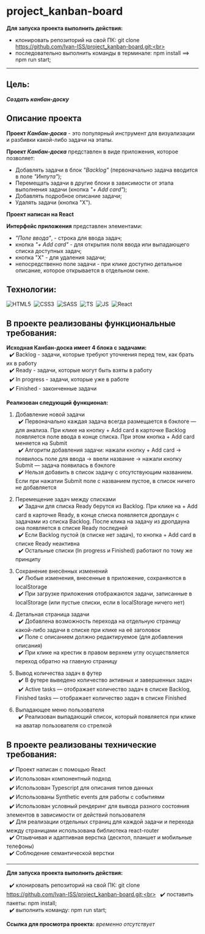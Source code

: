 # project_kanban-board

**Для запуска проекта выполнить действия:**

- клонировать репозиторий на свой ПК: git clone https://github.com/Ivan-ISS/project_kanban-board.git;<br>
- последовательно выполнить команды в терминале: npm install ==> npm run start;<br>

---

## Цель:
***Создать канбан-доску***

## Описание проекта
__Проект *Канбан-доска*__ - это популярный инструмент для визуализации и разбивки какой-либо задачи на этапы.<br>

__Проект *Канбан-доска*__ представлен в виде приложения, которое позволяет:
- Добавлять задачи в блок *"Backlog"* (первоначально задача вводится в поле *"Инпута"*);
- Перемещать задачи в другие блоки в зависимости от этапа выполнения задачи (кнопка *"+ Add card"*);
- Добавлять подробное описание задачи;
- Удалять задачи (кнопка "X").<br>

**Проект написан на React**

__Интерфейс приложения__ представлен элементами:
- *"Поле ввода"*, - строка для ввода задач;
- кнопка *"+ Add card"* - для открытия поля ввода или выпадающего списка доступных задач;
- кнопка "X" - для удаления задачи;
- непосредственно поле задачи - при клике доступно детальное описание, которое открывается в отдельном окне.<br>

## Технологии:
<img src="https://img.shields.io/badge/HTML5-red?logo=html5&logoColor=white" alt="HTML5"/>&nbsp;
<img src="https://img.shields.io/badge/CSS3-blue?logo=css3&logoColor=white" alt="CSS3"/>&nbsp;
<img src="https://img.shields.io/badge/-Sass-DB7093?logo=sass&logoColor=white" alt="SASS"/>&nbsp;
<img src="https://img.shields.io/badge/-TypeScript-blue?logo=typescript&logoColor=white" alt="TS"/>&nbsp;
<img src="https://img.shields.io/badge/-JavaScript-f0db4f?logo=javaScript&logoColor=black" alt="JS"/>&nbsp;
<img src="https://img.shields.io/badge/-React-000000?logo=React&logoColor=#00fff" alt="React"/>&nbsp;

## В проекте реализованы функциональные требования:

__Исходная Канбан-доска имеет 4 блока с задачами:__<br>
&nbsp; :heavy_check_mark: Backlog - задачи, которые требуют уточнения перед тем, как брать их в работу<br>
&nbsp; :heavy_check_mark: Ready - задачи, которые могут быть взяты в работу<br>
&nbsp; :heavy_check_mark: In progress - задачи, которые уже в работе<br>
&nbsp; :heavy_check_mark: Finished - законченные задачи<br>

__Реализован следующий функционал:__<br>
1. Добавление новой задачи<br>
&nbsp; :heavy_check_mark: Первоначально каждая задача всегда размещается в бэклоге — для анализа. При клике на кнопку + Add card в карточке Backlog появляется поле ввода в конце списка. При этом кнопка + Add card меняется на Submit<br>
&nbsp; :heavy_check_mark: Алгоритм добавления задачи: нажали кнопку + Add card → появилось поле для ввода → ввели название → нажали кнопку Submit — задача появилась в бэклоге<br>
&nbsp; :heavy_check_mark: Нельзя добавить в список задачу с отсутствующим названием. Если при нажатии Submit поле с названием пустое, в список ничего не добавляется<br>

2. Перемещение задач между списками<br>
&nbsp; :heavy_check_mark: Задачи для списка Ready берутся из Backlog. При клике на + Add card в карточке Ready, в конце списка появляется дропдаун с задачами из списка Backlog. После клика на задачу из дропдауна она появляется в списке Ready последней<br>
&nbsp; :heavy_check_mark: Если Backlog пустой (в списке нет задач), то кнопка + Add card в списке Ready неактивна<br>
&nbsp; :heavy_check_mark: Остальные списки (In progress и Finished) работают по тому же принципу<br>

3. Сохранение внесённых изменений<br>
&nbsp; :heavy_check_mark: Любые изменения, внесенные в приложение, сохраняются в localStorage<br>
&nbsp; :heavy_check_mark: При загрузке приложения отображаются задачи, записанные в localStorage (или пустые списки, если в localStorage ничего нет)<br>

4. Детальная страница задачи<br>
&nbsp; :heavy_check_mark: Добавлена возможность перехода на отдельную страницу какой-либо задачи в списке при клике на её заголовок<br>
&nbsp; :heavy_check_mark: Поле с описанием должно редактируемое (для добавления описания)<br>
&nbsp; :heavy_check_mark: При клике на крестик в правом верхнем углу осуществляется переход обратно на главную страницу<br>

5. Вывод количества задач в футер<br>
&nbsp; :heavy_check_mark: В футере выведено количество активных и завершенных задач<br>
&nbsp; :heavy_check_mark: Active tasks — отображает количество задач в списке Backlog, Finished tasks — отображает количество задач в списке Finished<br>

6. Выпадающее меню пользователя<br>
&nbsp; :heavy_check_mark: Реализован выпадающий список, который появляется при клике на аватар пользователя со стрелкой<br>

## В проекте реализованы технические требования:
&nbsp; :heavy_check_mark: Проект написан с помощью React<br>
&nbsp; :heavy_check_mark: Использован компонентный подход<br>
&nbsp; :heavy_check_mark: Использован Typescript для описания типов данных<br>
&nbsp; :heavy_check_mark: Использованы Synthetic events для работы с событиями<br>
&nbsp; :heavy_check_mark: Использован условный рендеринг для вывода разного состояния элементов в зависимости от действий пользователя<br>
&nbsp; :heavy_check_mark: Для реализации отдельных страниц для каждой задачи и перехода между страницами использована библиотека react-router<br>
&nbsp; :heavy_check_mark: Отзывчивая и адаптивная верстка (десктоп, планшет и мобильные телефоны)<br>
&nbsp; :heavy_check_mark: Соблюдение семантической верстки<br>

---

**Для запуска проекта выполнить действия:**

&nbsp; :heavy_check_mark: клонировать репозиторий на свой ПК: git clone https://github.com/Ivan-ISS/project_kanban-board.git;<br>
&nbsp; :heavy_check_mark: поставить пакеты: npm install;<br>
&nbsp; :heavy_check_mark: выполнить команду: npm run start;<br>

**Ссылка для просмотра проекта:** *временно отсутствует*
